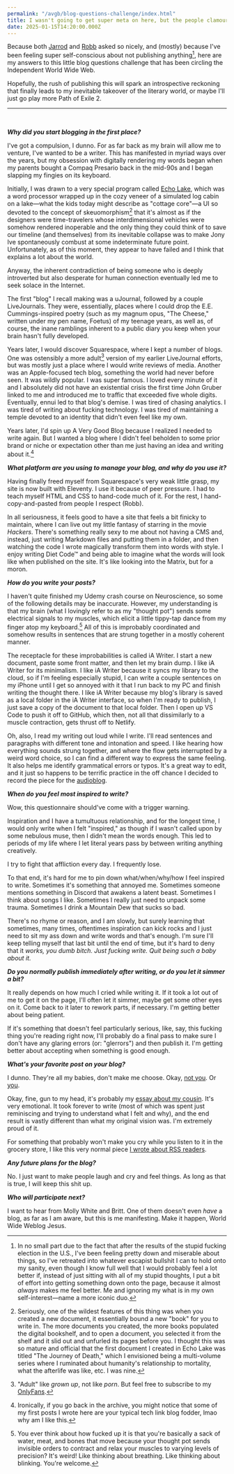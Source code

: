 ```yaml
---
permalink: "/avgb/blog-questions-challenge/index.html"
title: I wasn't going to get super meta on here, but the people clamour for more Keenan and who am I to deny them their simple pleasures?
date: 2025-01-15T14:20:00.000Z
---
```


Because both [Jarrod](https://heydingus.net/blog/2025/1/blog-questions-challenge) and [Robb](https://rknight.me/blog/blog-question-challenge/) asked so nicely, and (mostly) because I've been feeling super self-conscious about not publishing anything[^1], here are my answers to this little blog questions challenge that has been circling the Independent World Wide Web.

Hopefully, the rush of publishing this will spark an introspective reckoning that finally leads to my inevitable takeover of the literary world, or maybe I'll just go play more Path of Exile 2.

--- 
<br>

***Why did you start blogging in the first place?***

I've got a compulsion, I dunno. For as far back as my brain will allow me to venture, I've wanted to be a writer. This has manifested in myriad ways over the years, but my obsession with digitally rendering my words began when my parents bought a Compaq Presario back in the mid-90s and I began slapping my fingies on its keyboard.

Initially, I was drawn to a very special program called [Echo Lake](http://www.kevinsteele.com/mackerel_el_gallery.html), which was a word processor wrapped up in the cozy veneer of a simulated log cabin on a lake—what the kids today might describe as "cottage core"—a UI so devoted to the concept of skeuomorphism[^2] that it's almost as if the designers were time-travelers whose interdimensional vehicles were somehow rendered inoperable and the only thing they could think of to save our timeline (and themselves) from its inevitable collapse was to make Jony Ive spontaneously combust at some indeterminate future point. Unfortunately, as of this moment, they appear to have failed and I think that explains a lot about the world.

Anyway, the inherent contradiction of being someone who is deeply introverted but also desperate for human connection eventually led me to seek solace in the Internet.

The first "blog" I recall making was a uJournal, followed by a couple LiveJournals. They were, essentially, places where I could drop the E.E. Cummings-inspired poetry (such as my magnum opus, "The Cheese," written under my pen name, Foetus) of my teenage years, as well as, of course, the inane ramblings inherent to a public diary you keep when your brain hasn't fully developed.

Years later, I would discover Squarespace, where I kept a number of blogs. One was ostensibly a more adult[^3] version of my earlier LiveJournal efforts, but was mostly just a place where I would write reviews of media. Another was an Apple-focused tech blog, something the world had never before seen. It was wildly popular. I was super famous. I loved every minute of it and I absolutely did not have an existential crisis the first time John Gruber linked to me and introduced me to traffic that exceeded five whole digits. Eventually, ennui led to that blog's demise. I was tired of chasing analytics. I was tired of writing about fucking technology. I was tired of maintaining a temple devoted to an identity that didn't even feel like my own.

Years later, I'd spin up A Very Good Blog because I realized I needed to write again. But I wanted a blog where I didn't feel beholden to some prior brand or niche or expectation other than me just having an idea and writing about it.[^4] 

***What platform are you using to manage your blog, and why do you use it?***

Having finally freed myself from Squarespace's very weak little grasp, my site is now built with Eleventy. I use it because of peer pressure. I had to teach myself HTML and CSS to hand-code much of it. For the rest, I hand-copy-and-pasted from people I respect (Robb).

In all seriousness, it feels good to have a site that feels a bit finicky to maintain, where I can live out my little fantasy of starring in the movie *Hackers*. There's something really sexy to me about not having a CMS and, instead, just writing Markdown files and putting them in a folder, and then watching the code I wrote magically transform them into words with style. I enjoy writing Diet Code™ and being able to imagine what the words will look like when published on the site. It's like looking into the Matrix, but for a moron.

***How do you write your posts?***

I haven't quite finished my Udemy crash course on Neuroscience, so some of the following details may be inaccurate. However, my understanding is that my brain (what I lovingly refer to as my "thought pot") sends some electrical signals to my muscles, which elicit a little tippy-tap dance from my finger atop my keyboard.[^5] All of this is improbably coordinated and somehow results in sentences that are strung together in a mostly coherent manner.

The receptacle for these improbabilities is called iA Writer. I start a new document, paste some front matter, and then let my brain dump. I like iA Writer for its minimalism. I like iA Writer because it syncs my library to the cloud, so if I'm feeling especially stupid, I can write a couple sentences on my iPhone until I get so annoyed with it that I run back to my PC and finish writing the thought there. I like iA Writer because my blog's library is saved as a local folder in the iA Writer interface, so when I'm ready to publish, I just save a copy of the document to that local folder. Then I open up VS Code to push it off to GitHub, which then, not all that dissimilarly to a muscle contraction, gets thrust off to Netlify.

Oh, also, I read my writing out loud while I write. I'll read sentences and paragraphs with different tone and intonation and speed. I like hearing how everything sounds strung together, and where the flow gets interrupted by a weird word choice, so I can find a different way to express the same feeling. It also helps me identify grammatical errors or typos. It's a great way to edit, and it just so happens to be terrific practice in the off chance I decided to record the piece for the [audioblog](https://podcasts.apple.com/us/podcast/a-very-good-audio-blog/id1724269695).

***When do you feel most inspired to write?***

Wow, this questionnaire should've come with a trigger warning. 

Inspiration and I have a tumultuous relationship, and for the longest time, I would only write when I felt "inspired," as though if I wasn't called upon by some nebulous muse, then I didn't mean the words enough. This led to periods of my life where I let literal years pass by between writing anything creatively. 

I try to fight that affliction every day. I frequently lose.

To that end, it's hard for me to pin down what/when/why/how I feel inspired to write. Sometimes it's something that annoyed me. Sometimes someone mentions something in Discord that awakens a latent beast. Sometimes I think about songs I like. Sometimes I really just need to unpack some trauma. Sometimes I drink a Mountain Dew that sucks so bad.

There's no rhyme or reason, and I am slowly, but surely learning that sometimes, many times, oftentimes inspiration can kick rocks and I just need to sit my ass down and write words and that's enough. I'm sure I'll keep telling myself that last bit until the end of time, but it's hard to deny that it *works, you dumb bitch. Just fucking write. Quit being such a baby about it.*

***Do you normally publish immediately after writing, or do you let it simmer a bit?***

It really depends on how much I cried while writing it. If it took a lot out of me to get it on the page, I'll often let it simmer, maybe get some other eyes on it. Come back to it later to rework parts, if necessary. I'm getting better about being patient. 

If it's something that doesn't feel particularly serious, like, say, this fucking thing you're reading right now, I'll probably do a final pass to make sure I don't have any glaring errors (or: "glerrors") and then publish it. I'm getting better about accepting when something is good enough.

***What's your favorite post on your blog?***

I dunno. They're all my babies, don't make me choose. Okay, [not you](https://gkeenan.co/avgb/i-do-not-enjoy-the-saxophone-but-it-is-not-impossible-to-surprise-me/). Or [you](https://gkeenan.co/avgb/i-dont-want-a-folding-phone-but-i-dont-not-want-a-folding-phone/).

Okay, fine, gun to my head, it's probably my [essay about my cousin](https://gkeenan.co/avgb/ive-missed-sam-for-a-very-long-time-or-pick-your-battles/). It's very emotional. It took forever to write (most of which was spent just reminiscing and trying to understand what I felt and why), and the end result is vastly different than what my original vision was. I'm extremely proud of it.

For something that probably won't make you cry while you listen to it in the grocery store, I like this very normal piece [I wrote about RSS readers](https://gkeenan.co/avgb/rss-readers-make-me-want-to-jump-into-a-vat-of-acid/).

***Any future plans for the blog?***

No. I just want to make people laugh and cry and feel things. As long as that is true, I will keep this shit up.

***Who will participate next?***

I want to hear from Molly White and Britt. One of them doesn't even *have* a blog, as far as I am aware, but this is me manifesting. Make it happen, World Wide Weblog Jesus.

[^1]: In no small part due to the fact that after the results of the stupid fucking election in the U.S., I've been feeling pretty down and miserable about things, so I've retreated into whatever escapist bullshit I can to hold onto my sanity, even though I know full well that I would probably feel a lot better if, instead of just sitting with all of my stupid thoughts, I put a bit of effort into getting something down onto the page, because it almost *always* makes me feel better. Me and ignoring my what is in my own self-interest—name a more iconic duo.

[^2]: Seriously, one of the wildest features of this thing was when you created a new document, it essentially bound a new "book" for you to write in. The more documents you created, the more books populated the digital bookshelf, and to open a document, you selected it from the shelf and it slid out and unfurled its pages before you. I thought this was so mature and official that the first document I created in Echo Lake was titled "The Journey of Death," which I envisioned being a multi-volume series where I ruminated about humanity's relationship to mortality, what the afterlife was like, etc. I was nine.

[^3]: "Adult" like *grown up*, not like *porn*. But feel free to subscribe to my [OnlyFans](https://ko-fi.com/gkeenan).

[^4]: Ironically, if you go back in the archive, you might notice that some of my first posts I wrote here are your typical tech link blog fodder, lmao why am I like this.

[^5]: You ever think about how fucked up it is that you're basically a sack of water, meat, and bones that move because your thought pot sends invisible orders to contract and relax your muscles to varying levels of precision? It's weird! Like thinking about breathing. Like thinking about blinking. You're welcome.